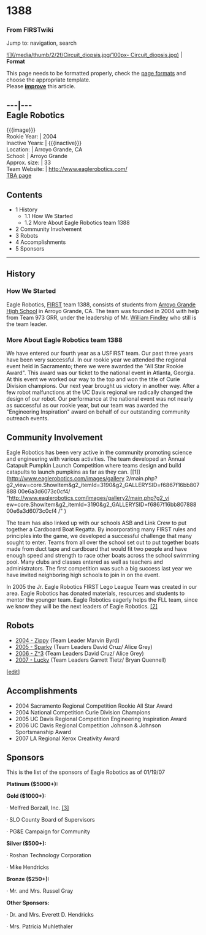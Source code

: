 # 1388

### From FIRSTwiki

Jump to: navigation, search

[![](/media/thumb/2/2f/Circuit_diopsis.jpg/100px-
Circuit_diopsis.jpg)](/index.php/Image:Circuit_diopsis.jpg "" ) |  **Format**  

This page needs to be formatted properly, check the [page
formats](/index.php/FIRSTwiki:Page_formats "FIRSTwiki:Page formats" ) and
choose the appropriate template.  
Please **[improve](http://www.firstwiki.net/index.php?title=1388&action=edit
"http://www.firstwiki.net/index.php?title=1388&action=edit" )** this article.  
  
---|---  
Eagle Robotics  
---  
{{{image}}}  
Rookie Year: | 2004  
Inactive Years: | {{{inactive}}}  
Location: | Arroyo Grande, CA  
School: | Arroyo Grande  
Approx. size: | 33  
Team Website: | <http://www.eaglerobotics.com/>  
[TBA page](http://www.thebluealliance.net/tbatv/team.php?team=1388
"http://www.thebluealliance.net/tbatv/team.php?team=1388" )  
  
  

## Contents

  * 1 History
    * 1.1 How We Started
    * 1.2 More About Eagle Robotics team 1388
  * 2 Community Involvement
  * 3 Robots
  * 4 Accomplishments
  * 5 Sponsors  
---  
  

##  History


###  How We Started

Eagle Robotics, [FIRST](/index.php/FIRST "FIRST" ) team 1388, consists of
students from [Arroyo Grande High School](http://www.luciamar.k12.ca.us/aghs
"http://www.luciamar.k12.ca.us/aghs" ) in Arroyo Grande, CA. The team was
founded in 2004 with help from Team 973 GRR, under the leadership of Mr.
[William Findley](/index.php/William_Findley "William Findley" ) who still is
the team leader.


###  More About Eagle Robotics team 1388

We have entered our fourth year as a USFIRST team. Our past three years have
been very successful. In our rookie year we attended the regional event held
in Sacramento; there we were awarded the "All Star Rookie Award". This award
was our ticket to the national event in Atlanta, Georgia. At this event we
worked our way to the top and won the title of Curie Division champions. Our
next year brought us victory in another way. After a few robot malfunctions at
the UC Davis regional we radically changed the design of our robot. Our
performance at the national event was not nearly as successful as our rookie
year, but our team was awarded the "Engineering Inspiration" award on behalf
of our outstanding community outreach events.


##  Community Involvement

Eagle Robotics has been very active in the community promoting science and
engineering with various activities. The team developed an Annual Catapult
Pumpkin Launch Competition where teams design and build catapults to launch
pumpkins as far as they can. [[1]](http://www.eaglerobotics.com/images/gallery
2/main.php?g2_view=core.ShowItem&g2_itemId=3190&g2_GALLERYSID=f6867f16bb807888
00e6a3d6073c0cf4/ "http://www.eaglerobotics.com/images/gallery2/main.php?g2_vi
ew=core.ShowItem&g2_itemId=3190&g2_GALLERYSID=f6867f16bb80788800e6a3d6073c0cf4
/" )

The team has also linked up with our schools ASB and Link Crew to put together
a Cardboard Boat Regatta. By incorporating many FIRST rules and principles
into the game, we developed a successful challenge that many sought to enter.
Teams from all over the school set out to put together boats made from duct
tape and cardboard that would fit two people and have enough speed and
strength to race other boats across the school swimming pool. Many clubs and
classes entered as well as teachers and administrators. The first competition
was such a big success last year we have invited neighboring high schools to
join in on the event.

In 2005 the Jr. Eagle Robotics FIRST Lego League Team was created in our area.
Eagle Robotics has donated materials, resources and students to mentor the
younger team. Eagle Robotics eagerly helps the FLL team, since we know they
will be the next leaders of Eagle Robotics.
[[2]](http://www.ccbots.org/AllAmericanNerds/
"http://www.ccbots.org/AllAmericanNerds/" )


##  Robots

  * [2004 - Zippy](/index.php/1388_in_2004 "1388 in 2004" ) (Team Leader Marvin Byrd) 
  * [2005 - Sparky](/index.php?title=1388_in_2005&action=edit "1388 in 2005" ) (Team Leaders David Cruz/ Alice Grey) 
  * [2006 - Z^3](/index.php?title=1388_in_2006&action=edit "1388 in 2006" ) (Team Leaders David Cruz/ Alice Grey) 
  * [2007 - Lucky](/index.php?title=1388_in_2007&action=edit "1388 in 2007" ) (Team Leaders Garrett Tietz/ Bryan Quennell) 

[[edit](/index.php?title=1388&action=edit&section=6 "Edit section:
Accomplishments" )]

##  Accomplishments

  * 2004 Sacramento Regional Competition Rookie All Star Award 
  * 2004 National Competition Curie Division Champions 
  * 2005 UC Davis Regional Competition Engineering Inspiration Award 
  * 2006 UC Davis Regional Competition Johnson &amp; Johnson Sportsmanship Award 
  * 2007 LA Regional Xerox Creativity Award 


##  Sponsors

This is the list of the sponsors of Eagle Robotics as of 01/19/07

  
**Platinum ($5000+):**

  
**Gold ($1000+):**

· Melfred Borzall, Inc. [[3]](http://www.melfredborzall.com/
"http://www.melfredborzall.com/" )

· SLO County Board of Supervisors

· PG&amp;E Campaign for Community

  
**Silver ($500+):**

· Roshan Technology Corporation

· Mike Hendricks

  
**Bronze ($250+):**

· Mr. and Mrs. Russel Gray

  
**Other Sponsors:**

· Dr. and Mrs. Everett D. Hendricks

· Mrs. Patricia Muhlethaler

